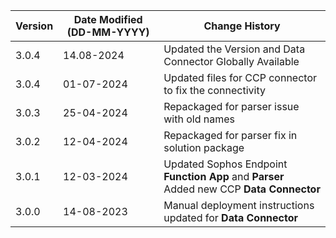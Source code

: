 | **Version** | **Date Modified (DD-MM-YYYY)** | **Change History**                                                 |
|-------------|--------------------------------|--------------------------------------------------------------------|
| 3.0.4       | 14.08-2024                     | Updated the Version and Data Connector Globally Available          |
| 3.0.4       | 01-07-2024                     | Updated files for CCP connector to fix the connectivity            |
| 3.0.3       | 25-04-2024                     | Repackaged for parser issue with old names       |
| 3.0.2       | 12-04-2024                     | Repackaged for parser fix in solution package 				|  
| 3.0.1       | 12-03-2024                     | Updated Sophos Endpoint **Function App** and **Parser** <br/>Added new CCP **Data Connector**		|  
| 3.0.0       | 14-08-2023                     | Manual deployment instructions updated for **Data Connector**		|  

                                                                                                                 
